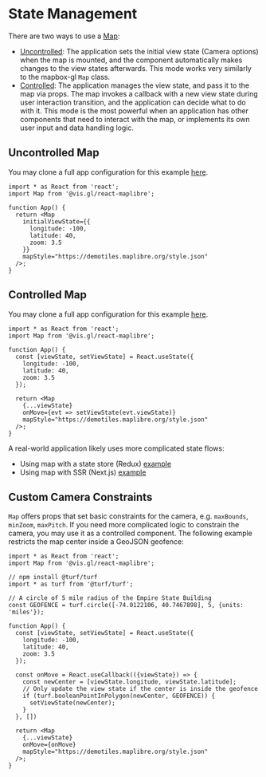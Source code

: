 # State Management

There are two ways to use a [Map](../api-reference/map.md):

- [Uncontrolled](https://reactjs.org/docs/uncontrolled-components.html): The application sets the initial view state (Camera options) when the map is mounted, and the component automatically makes changes to the view states afterwards. This mode works very similarly to the mapbox-gl `Map` class.
- [Controlled](https://reactjs.org/docs/forms.html#controlled-components): The application manages the view state, and pass it to the map via props. The map invokes a callback with a new view state during user interaction transition, and the application can decide what to do with it. This mode is the most powerful when an application has other components that need to interact with the map, or implements its own user input and data handling logic.


## Uncontrolled Map

You may clone a full app configuration for this example [here](https://github.com/visgl/react-maplibre/tree/1.0-release/examples/get-started/basic).

```tsx
import * as React from 'react';
import Map from '@vis.gl/react-maplibre';

function App() {
  return <Map
    initialViewState={{
      longitude: -100,
      latitude: 40,
      zoom: 3.5
    }}
    mapStyle="https://demotiles.maplibre.org/style.json"
  />;
}
```

## Controlled Map

You may clone a full app configuration for this example [here](https://github.com/visgl/react-maplibre/tree/7.0-release/examples/get-started/controlled).

```tsx
import * as React from 'react';
import Map from '@vis.gl/react-maplibre';

function App() {
  const [viewState, setViewState] = React.useState({
    longitude: -100,
    latitude: 40,
    zoom: 3.5
  });

  return <Map
    {...viewState}
    onMove={evt => setViewState(evt.viewState)}
    mapStyle="https://demotiles.maplibre.org/style.json"
  />;
}
```

A real-world application likely uses more complicated state flows:

- Using map with a state store (Redux) [example](https://github.com/visgl/react-maplibre/tree/1.0-release/examples/get-started/redux)
- Using map with SSR (Next.js) [example](https://github.com/visgl/react-maplibre/tree/1.0-release/examples/get-started/nextjs)


## Custom Camera Constraints

`Map` offers props that set basic constraints for the camera, e.g. `maxBounds`, `minZoom`, `maxPitch`. If you need more complicated logic to constrain the camera, you may use it as a controlled component. The following example restricts the map center inside a GeoJSON geofence:

```tsx
import * as React from 'react';
import Map from '@vis.gl/react-maplibre';

// npm install @turf/turf
import * as turf from '@turf/turf';

// A circle of 5 mile radius of the Empire State Building
const GEOFENCE = turf.circle([-74.0122106, 40.7467898], 5, {units: 'miles'});

function App() {
  const [viewState, setViewState] = React.useState({
    longitude: -100,
    latitude: 40,
    zoom: 3.5
  });

  const onMove = React.useCallback(({viewState}) => {
    const newCenter = [viewState.longitude, viewState.latitude];
    // Only update the view state if the center is inside the geofence
    if (turf.booleanPointInPolygon(newCenter, GEOFENCE)) {
      setViewState(newCenter);
    }
  }, [])

  return <Map
    {...viewState}
    onMove={onMove}
    mapStyle="https://demotiles.maplibre.org/style.json"
  />;
}
```
